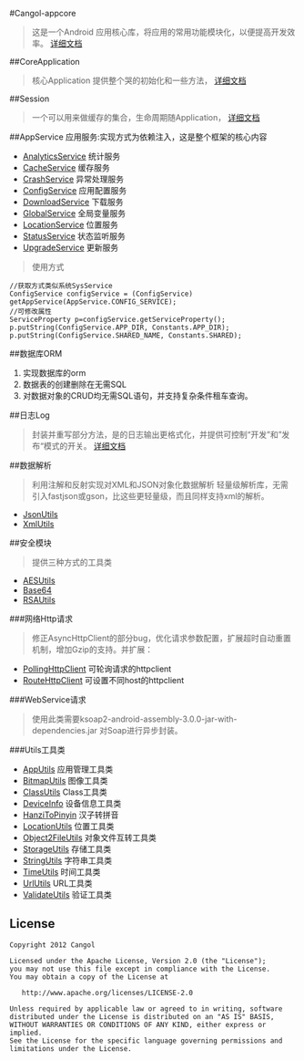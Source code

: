 #Cangol-appcore

>这是一个Android 应用核心库，将应用的常用功能模块化，以便提高开发效率。
>[详细文档](http://cangol.github.io/Cangol-appcore)

##CoreApplication
>核心Application 提供整个哭的初始化和一些方法，
[详细文档](http://cangol.github.io/Cangol-appcore/mobi/cangol/mobile/CoreApplication.html)

##Session
>一个可以用来做缓存的集合，生命周期随Application，
[详细文档](http://cangol.github.io/Cangol-appcore/mobi/cangol/mobile/Session.html)

##AppService
应用服务:实现方式为依赖注入，这是整个框架的核心内容

*   [AnalyticsService](http://cangol.github.io/Cangol-appcore/mobi/cangol/mobile/service/analytics/AnalyticsService.html) 统计服务
* 	[CacheService](http://cangol.github.io/Cangol-appcore/mobi/cangol/mobile/service/cache/CacheService.html) 缓存服务
* 	[CrashService](http://cangol.github.io/Cangol-appcore/mobi/cangol/mobile/service/crash/CrashService.html)  异常处理服务
* 	[ConfigService](http://cangol.github.io/Cangol-appcore/mobi/cangol/mobile/service/conf/ConfigService.html)  应用配置服务
* 	[DownloadService](http://cangol.github.io/Cangol-appcore/mobi/cangol/mobile/service/download/DownloadService.html)  下载服务
* 	[GlobalService](http://cangol.github.io/Cangol-appcore/mobi/cangol/mobile/service/global/GlobalService.html) 全局变量服务
* 	[LocationService](http://cangol.github.io/Cangol-appcore/mobi/cangol/mobile/service/location/LocationService.html) 位置服务
* 	[StatusService](http://cangol.github.io/Cangol-appcore/mobi/cangol/mobile/service/status/StatusService.html) 状态监听服务
* 	[UpgradeService](http://cangol.github.io/Cangol-appcore/mobi/cangol/mobile/service/upgrade/UpgradeService.html) 更新服务

>使用方式
	
	//获取方式类似系统SysService
	ConfigService configService = (ConfigService) getAppService(AppService.CONFIG_SERVICE);
	//可修改属性
	ServiceProperty p=configService.getServiceProperty();
	p.putString(ConfigService.APP_DIR, Constants.APP_DIR);
	p.putString(ConfigService.SHARED_NAME, Constants.SHARED);
			
##数据库ORM

1. 实现数据库的orm
2. 数据表的创建删除在无需SQL
3. 对数据对象的CRUD均无需SQL语句，并支持复杂条件租车查询。

##日志Log
>封装并重写部分方法，是的日志输出更格式化，并提供可控制“开发”和”发布“模式的开关。
>[详细文档](http://cangol.github.io/Cangol-appcore/mobi/cangol/mobile/logging/Log.html)

##数据解析
>利用注解和反射实现对XML和JSON对象化数据解析
 轻量级解析库，无需引入fastjson或gson，比这些更轻量级，而且同样支持xml的解析。
 
* [JsonUtils](http://cangol.github.io/Cangol-appcore/mobi/cangol/mobile/parser/JsonUtils.html)
* [XmlUtils](http://cangol.github.io/Cangol-appcore/mobi/cangol/mobile/parser/XmlUtils.html)

##安全模块
>提供三种方式的工具类

* [AESUtils](http://cangol.github.io/Cangol-appcore/mobi/cangol/mobile/security/AESUtils.html)
* [Base64](http://cangol.github.io/Cangol-appcore/mobi/cangol/mobile/security/Base64.html)
* [RSAUtils](http://cangol.github.io/Cangol-appcore/mobi/cangol/mobile/security/RSAUtils.html)

###网络Http请求

>修正AsyncHttpClient的部分bug，优化请求参数配置，扩展超时自动重置机制，增加Gzip的支持。并扩展：

* [PollingHttpClient](http://cangol.github.io/Cangol-appcore/mobi/cangol/mobile/security/AESUtils.html) 可轮询请求的httpclient
* [RouteHttpClient](http://cangol.github.io/Cangol-appcore/mobi/cangol/mobile/security/AESUtils.html) 可设置不同host的httpclient

###WebService请求
>使用此类需要ksoap2-android-assembly-3.0.0-jar-with-dependencies.jar 对Soap进行异步封装。



###Utils工具类

*   [AppUtils](http://cangol.github.io/Cangol-appcore/mobi/cangol/mobile/utils/AppUtils.html) 应用管理工具类
* 	[BitmapUtils](http://cangol.github.io/Cangol-appcore/mobi/cangol/mobile/utils/BitmapUtils.html) 图像工具类
* 	[ClassUtils](http://cangol.github.io/Cangol-appcore/mobi/cangol/mobile/utils/ClassUtils.html) Class工具类
* 	[DeviceInfo](http://cangol.github.io/Cangol-appcore/mobi/cangol/mobile/utils/DeviceInfo.html) 设备信息工具类
* 	[HanziToPinyin](http://cangol.github.io/Cangol-appcore/mobi/cangol/mobile/utils/HanziToPinyin.html) 汉子转拼音
* 	[LocationUtils](http://cangol.github.io/Cangol-appcore/mobi/cangol/mobile/utils/LocationUtils.html) 位置工具类
* 	[Object2FileUtils](http://cangol.github.io/Cangol-appcore/mobi/cangol/mobile/utils/Object2FileUtils.html) 对象文件互转工具类
* 	[StorageUtils](http://cangol.github.io/Cangol-appcore/mobi/cangol/mobile/utils/StorangeUtils.html) 存储工具类
* 	[StringUtils](http://cangol.github.io/Cangol-appcore/mobi/cangol/mobile/utils/StringUtils.html) 字符串工具类
* 	[TimeUtils](http://cangol.github.io/Cangol-appcore/mobi/cangol/mobile/utils/TimeUtils.html) 时间工具类
* 	[UrlUtils](http://cangol.github.io/Cangol-appcore/mobi/cangol/mobile/utils/UrlUtils.html) URL工具类
* 	[ValidateUtils](http://cangol.github.io/Cangol-appcore/mobi/cangol/mobile/utils/ValidateUtils.html) 验证工具类

License
-----------

    Copyright 2012 Cangol

    Licensed under the Apache License, Version 2.0 (the "License");
    you may not use this file except in compliance with the License.
    You may obtain a copy of the License at

       http://www.apache.org/licenses/LICENSE-2.0

    Unless required by applicable law or agreed to in writing, software
    distributed under the License is distributed on an "AS IS" BASIS,
    WITHOUT WARRANTIES OR CONDITIONS OF ANY KIND, either express or implied.
    See the License for the specific language governing permissions and
    limitations under the License.

